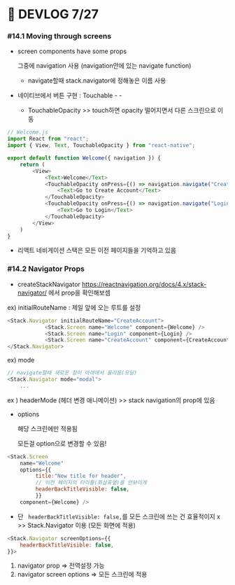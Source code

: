 # 🔔 DEVLOG 7/27



### #14.1 Moving through screens

- screen components have some props

  그중에 navigation 사용 (navigation안에 있는 navigate function)

  - navigate할때 stack.navigator에 정해놓은 이름 사용

- 네이티브에서 버튼 구현 : Touchable - -

  - TouchableOpacity >> touch하면 opacity 떨어지면서 다른 스크린으로 이동

```js
// Welcome.js
import React from "react";
import { View, Text, TouchableOpacity } from "react-native";

export default function Welcome({ navigation }) {
    return (
        <View>
            <Text>Welcome</Text>
            <TouchableOpacity onPress={() => navigation.navigate("CreateAccount")}>
                <Text>Go to Create Account</Text>
            </TouchableOpacity>
            <TouchableOpacity onPress={() => navigation.navigate("Login")}>
                <Text>Go to Login</Text>
            </TouchableOpacity>
        </View>
    )
}
```

- 리액트 네비게이션 스택은 모든 이전 페이지들을 기억하고 있음



### #14.2 Navigator Props

- createStackNavigator https://reactnavigation.org/docs/4.x/stack-navigator/ 에서 prop을 확인해보셈

ex) initialRouteName : 제일 앞에 오는 루트를 설정

```js
<Stack.Navigator initialRouteName="CreateAccount">
            <Stack.Screen name="Welcome" component={Welcome} />
            <Stack.Screen name="Login" component={Login} />
            <Stack.Screen name="CreateAccount" component={CreateAccount} />
</Stack.Navigator>
```

ex) mode

```js
// navigate할때 새로운 창이 아래에서 올라옴(모달)
<Stack.Navigator mode="modal">
    ...
```

ex ) headerMode (헤더 변경 애니메이션) >> stack navigation의 prop에 있음

- options

  해당 스크린에만 적용됨

  모든걸 option으로 변경할 수 있음!

```js
<Stack.Screen 
	name="Welcome" 
	options={{
         title:"New title for header",
         // 이전 페이지의 타이틀(화살표옆)을 안보이게
         headerBackTitleVisible: false,
         }}
	component={Welcome} />
```

- 단 ` headerBackTitleVisible: false,`를 모든 스크린에 쓰는 건 효율적이지 x  >> Stack.Navigator 이용 (모든 화면에 적용)

```js
<Stack.Navigator screenOptions={{
	headerBackTitleVisible: false,
}}>
```

1. navigator prop => 전역설정 가능
2. navigator screen options => 모든 스크린에 적용